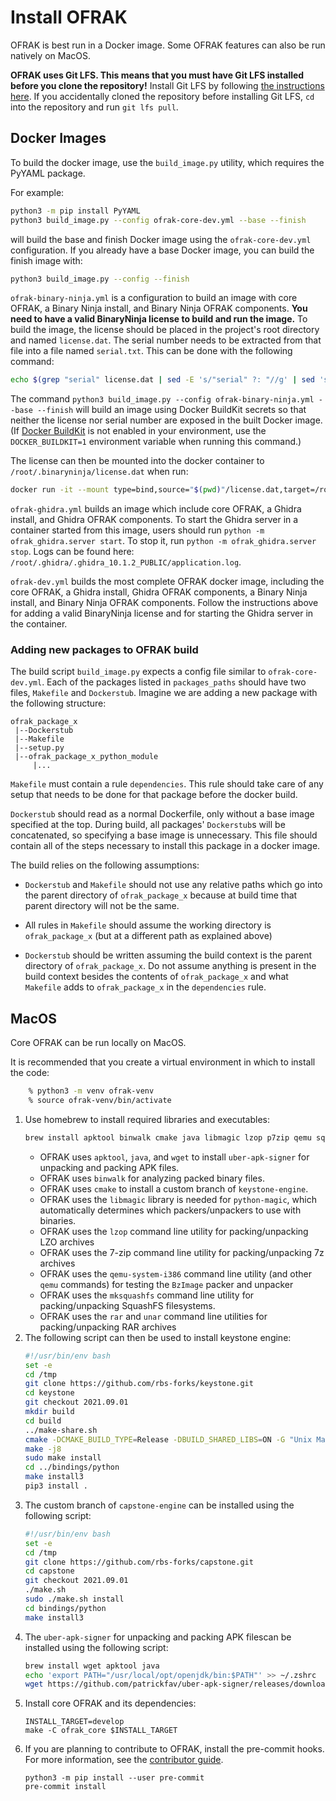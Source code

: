 # Install OFRAK

OFRAK is best run in a Docker image. Some OFRAK features can also be run natively on MacOS.

**OFRAK uses Git LFS. This means that you must have Git LFS installed before you clone the repository!** Install Git LFS by following [the instructions here](https://git-lfs.github.com/). If you accidentally cloned the repository before installing Git LFS, `cd` into the repository and run `git lfs pull`.

## Docker Images
To build the docker image, use the `build_image.py` utility, which requires the PyYAML package.

For example:
```bash
python3 -m pip install PyYAML
python3 build_image.py --config ofrak-core-dev.yml --base --finish
```

will build the base and finish Docker image using the `ofrak-core-dev.yml` configuration. If you already have a base Docker image, you can build the finish image with:

```bash
python3 build_image.py --config --finish
```

`ofrak-binary-ninja.yml` is a configuration to build an image with core OFRAK, a Binary Ninja install, and Binary Ninja OFRAK components. **You need to have a valid BinaryNinja license to build and run the image.** To build the image, the license should be placed in the project's root directory and named `license.dat`. The serial number needs to be extracted from that file into a file named `serial.txt`. This can be done with the following command:
```bash
echo $(grep "serial" license.dat | sed -E 's/"serial" ?: "//g' | sed 's/",//g') > serial.txt
```

The command `python3 build_image.py --config ofrak-binary-ninja.yml --base --finish` will build an image using Docker BuildKit secrets so that neither the license nor serial number are exposed in the built Docker image.
(If [Docker BuildKit](https://docs.docker.com/develop/develop-images/build_enhancements/) is not enabled in your environment, use the `DOCKER_BUILDKIT=1` environment variable when running this command.)

The license can then be mounted into the docker container to `/root/.binaryninja/license.dat` when run:

```bash
docker run -it --mount type=bind,source="$(pwd)"/license.dat,target=/root/.binaryninja/license.dat registry.gitlab.com/redballoonsecurity/ofrak/binary-ninja bash
```

`ofrak-ghidra.yml` builds an image which include core OFRAK, a Ghidra install, and Ghidra OFRAK components. To start the Ghidra server in a container started from this image, users should run `python -m ofrak_ghidra.server start`. To stop it, run `python -m ofrak_ghidra.server stop`. Logs can be found here: `/root/.ghidra/.ghidra_10.1.2_PUBLIC/application.log`.

`ofrak-dev.yml` builds the most complete OFRAK docker image, including the core OFRAK, a Ghidra install, Ghidra OFRAK components, a Binary Ninja install, and Binary Ninja OFRAK components.
Follow the instructions above for adding a valid BinaryNinja license and for starting the Ghidra server in the container.

### Adding new packages to OFRAK build

The build script `build_image.py` expects a config file similar to `ofrak-core-dev.yml`. Each of the packages listed in `packages_paths` should have two files, `Makefile` and `Dockerstub`. Imagine we are adding a new package with the following structure:

```
ofrak_package_x
 |--Dockerstub
 |--Makefile
 |--setup.py
 |--ofrak_package_x_python_module
     |...
```

`Makefile` must contain a rule `dependencies`. This rule should take care of any setup that needs to be done for that package before the docker build.

`Dockerstub` should read as a normal Dockerfile, only without a base image specified at the top. During build, all packages' `Dockerstub`s will be concatenated, so specifying a base image is unnecessary. This file should contain all of the steps necessary to install this package in a docker image.

The build relies on the following assumptions:

* `Dockerstub` and `Makefile` should not use any relative paths which go into the parent directory of `ofrak_package_x` because at build time that parent directory will not be the same.

* All rules in `Makefile` should assume the working directory is `ofrak_package_x` (but at a different path as explained above)

* `Dockerstub` should be written assuming the build context is the parent directory of `ofrak_package_x`. Do not assume anything is present in the build context besides the contents of `ofrak_package_x` and what `Makefile` adds to `ofrak_package_x` in the `dependencies` rule.

## MacOS
Core OFRAK can be run locally on MacOS.

It is recommended that you create a virtual environment in which to install the code:
```bash
    % python3 -m venv ofrak-venv
    % source ofrak-venv/bin/activate
```

1. Use homebrew to install required libraries and executables:
    ```bash
    brew install apktool binwalk cmake java libmagic lzop p7zip qemu squashfs rar unar wget
    ```
    * OFRAK uses `apktool`, `java`, and `wget` to install `uber-apk-signer` for unpacking and packing APK files.
    * OFRAK uses `binwalk` for analyzing packed binary files.
    * OFRAK uses `cmake` to install a custom branch of `keystone-engine`.
    * OFRAK uses the `libmagic` library is needed for `python-magic`, which automatically determines which packers/unpackers to use with binaries.
    * OFRAK uses the `lzop` command line utility for packing/unpacking LZO archives
    * OFRAK uses the 7-zip command line utility for packing/unpacking 7z archives
    * OFRAK uses the `qemu-system-i386` command line utility (and other `qemu` commands) for testing the `BzImage` packer and unpacker
    * OFRAK uses the `mksquashfs` command line utility for packing/unpacking SquashFS filesystems.
    * OFRAK uses the `rar` and `unar` command line utilities for packing/unpacking RAR archives
2.  The following script can then be used to install keystone engine:
    ```bash
    #!/usr/bin/env bash
    set -e
    cd /tmp
    git clone https://github.com/rbs-forks/keystone.git
    cd keystone
    git checkout 2021.09.01
    mkdir build
    cd build
    ../make-share.sh
    cmake -DCMAKE_BUILD_TYPE=Release -DBUILD_SHARED_LIBS=ON -G "Unix Makefiles" ..
    make -j8
    sudo make install
    cd ../bindings/python
    make install3
    pip3 install .
    ```
3. The custom branch of `capstone-engine` can be installed using the following script:
    ```bash
    #!/usr/bin/env bash
    set -e
    cd /tmp
    git clone https://github.com/rbs-forks/capstone.git
    cd capstone
    git checkout 2021.09.01
    ./make.sh
    sudo ./make.sh install
    cd bindings/python
    make install3
    ```
4. The `uber-apk-signer` for unpacking and packing APK filescan be installed using the following script:
    ```bash
    brew install wget apktool java
    echo 'export PATH="/usr/local/opt/openjdk/bin:$PATH"' >> ~/.zshrc
    wget https://github.com/patrickfav/uber-apk-signer/releases/download/v1.0.0/uber-apk-signer-1.0.0.jar -O /usr/local/bin/uber-apk-signer.jar
    ```
5. Install core OFRAK and its dependencies:
    ```
    INSTALL_TARGET=develop
    make -C ofrak_core $INSTALL_TARGET
    ```
6. If you are planning to contribute to OFRAK, install the pre-commit hooks. For more information, see the [contributor guide](docs/contributor-guide/getting-started.md).
    ```
    python3 -m pip install --user pre-commit
    pre-commit install
    ```
